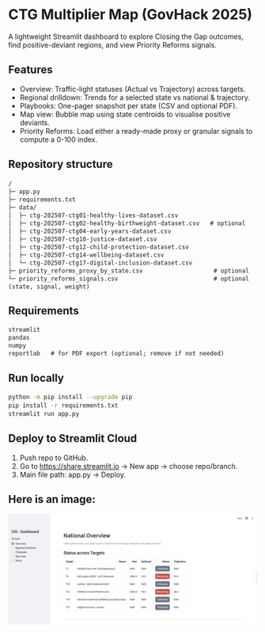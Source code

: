 
# CTG Multiplier Map (GovHack 2025)

A lightweight Streamlit dashboard to explore Closing the Gap outcomes, find positive-deviant regions, and view Priority Reforms signals.

## Features
- Overview: Traffic-light statuses (Actual vs Trajectory) across targets.
- Regional drilldown: Trends for a selected state vs national & trajectory.
- Playbooks: One-pager snapshot per state (CSV and optional PDF).
- Map view: Bubble map using state centroids to visualise positive deviants.
- Priority Reforms: Load either a ready-made proxy or granular signals to compute a 0-100 index.

## Repository structure
```
/
├─ app.py
├─ requirements.txt
├─ data/
│  ├─ ctg-202507-ctg01-healthy-lives-dataset.csv
│  ├─ ctg-202507-ctg02-healthy-birthweight-dataset.csv   # optional
│  ├─ ctg-202507-ctg04-early-years-dataset.csv
│  ├─ ctg-202507-ctg10-justice-dataset.csv
│  ├─ ctg-202507-ctg12-child-protection-dataset.csv
│  ├─ ctg-202507-ctg14-wellbeing-dataset.csv
│  └─ ctg-202507-ctg17-digital-inclusion-dataset.csv
├─ priority_reforms_proxy_by_state.csv                    # optional
└─ priority_reforms_signals.csv                           # optional (state, signal, weight)
```

## Requirements
```
streamlit
pandas
numpy
reportlab   # for PDF export (optional; remove if not needed)
```

## Run locally
```bash
python -m pip install --upgrade pip
pip install -r requirements.txt
streamlit run app.py
```

## Deploy to Streamlit Cloud
1. Push repo to GitHub.
2. Go to https://share.streamlit.io -> New app -> choose repo/branch.
3. Main file path: app.py -> Deploy.

## Here is an image:

![My Image](./images/2.1.png)
